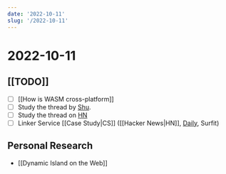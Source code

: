 ```yaml
---
date: '2022-10-11'
slug: '/2022-10-11'
---
```


# 2022-10-11

## [[TODO]]

- [ ] [[How is WASM cross-platform]]
- [ ] Study the thread by [Shu](https://twitter.com/shuding_/status/1579607964549513217).
- [ ] Study the thread on [HN](https://news.ycombinator.com/item?id=33151774)
- [ ] Linker Service [[Case Study|CS]] ([[Hacker News|HN]], [Daily](https://app.daily.dev/), Surfit)

## Personal Research

- [[Dynamic Island on the Web]]
